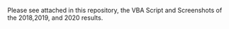 Please see attached in this repository, the VBA Script and Screenshots of the 2018,2019, and 2020 results.
